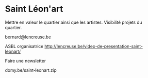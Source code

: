 # Saint Léon'art

Mettre en valeur le quartier ainsi que les artistes. Visibilité projets du quartier.

bernard@lencreuse.be

ASBL organisatrice
http://lencreuse.be/video-de-presentation-saint-leonart/


Faire une newsletter

domy.be/saint-leonart.zip